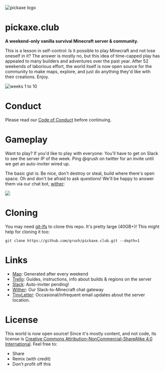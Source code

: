 ![pickaxe logo](http://i.imgur.com/MRdm2rc.png)

# pickaxe.club

**A weekend-only vanilla survival Minecraft server & community.**

This is a lesson in self-control:
Is it possible to play Minecraft and not lose oneself in it? The answer is mostly no, but this idea of
time-capped play has appealed to many builders and adventures over the past year. After 52 weekends of 
laborious effort, the world itself is now open source for the community to make maps, explore, and just
do anything they'd like with their creations. Enjoy.

![weeks 1 to 10](http://i.imgur.com/U1XSxCZ.gif)

# Conduct

Please read our [Code of Conduct](https://github.com/qrush/Pickaxe-Code-Of-Conduct) before continuing.

# Gameplay

Want to play? If you'd like to play with everyone: You'll have to get on Slack to see the server IP of the week. Ping @qrush on twitter for an invite until we get an auto-inviter wired up.

The basic gist is: Be nice, don't destroy or steal, build where there's open space. Oh and don't be afraid to ask questions! We'll be happy to answer them via our chat bot, [wither](https://github.com/qrush/wither):

![](https://raw.githubusercontent.com/qrush/pickaxechat/master/gateway.gif)

# Cloning

You may need [git-lfs](https://git-lfs.github.com) to clone this repo. It's pretty large (40GB+)! This might help for cloning it too:

    git clone https://github.com/qrush/pickaxe.club.git --depth=1

# Links

* [Map](http://pickaxe.club): Generated after every weekend
* [Trello](https://trello.com/b/BPH4MaZs/pickaxe-club-guide): Guides, instructions, info about builds & regions on the server
* [Slack](https://pickaxe.slack.com/): Auto-inviter pending!
* [Wither](https://github.com/qrush/wither): Our Slack-to-Minecraft chat gateway
* [TinyLetter](http://tinyletter.com/pickaxe-club): Occasional/infrequent email updates about the server location.

# License

This world is now open source! Since it's mostly content, and not code, its license is [Creative Commons Attribution-NonCommercial-ShareAlike 4.0 International](http://creativecommons.org/licenses/by-nc-sa/4.0/). Feel free to:

* Share
* Remix (with credit)
* Don't profit off this
